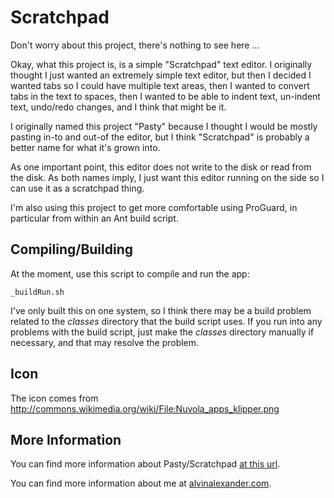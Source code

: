 Scratchpad
==========

Don't worry about this project, there's nothing to see here ...

Okay, what this project is, is a simple "Scratchpad" text editor.
I originally thought I just wanted an extremely simple text editor,
but then I decided I wanted tabs so I could have multiple text areas,
then I wanted to convert tabs in the text to spaces, then I wanted to
be able to indent text, un-indent text, undo/redo changes, and I think
that might be it.

I originally named this project "Pasty" because I thought I would
be mostly pasting in-to and out-of the editor, but I think 
"Scratchpad" is probably a better name for what it's grown into.

As one important point, this editor does not write to the disk or
read from the disk. As both names imply, I just want this editor running
on the side so I can use it as a scratchpad thing.

I'm also using this project to get more comfortable using ProGuard,
in particular from within an Ant build script.


Compiling/Building
------------------

At the moment, use this script to compile and run the app:

    _buildRun.sh

I've only built this on one system, so I think there may be a build
problem related to the _classes_ directory that the build script uses.
If you run into any problems with the build script, just make the
_classes_ directory manually if necessary, and that may resolve the
problem.


Icon
----

The icon comes from http://commons.wikimedia.org/wiki/File:Nuvola_apps_klipper.png


More Information
----------------

You can find more information about Pasty/Scratchpad 
[at this url](http://alvinalexander.com/apps/scratchpad).

You can find more information about me at [alvinalexander.com](http://alvinalexander.com).



